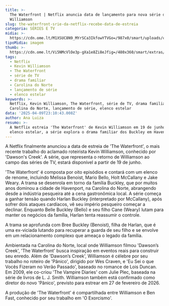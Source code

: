 ```yaml
---
title: >-
  The Waterfront | Netflix anuncia data de lançamento para nova série de Kevin
  Williamson
slug: the-waterfront-srie-da-netflix-recebe-data-de-estreia
categoria: SÉRIES E TV
midia: >-
  https://cdn.ome.lt/M1XSUC8N9_MYrSCa3IkfowYTVGo=/987x0/smart/uploads/conteudo/fotos/Design_sem_nome_-_2025-04-09T191304.583.png
tipoMidia: imagem
thumb: >-
  https://cdn.ome.lt/Vi5NMcVlOe3p-gXa1e8Zi8eJfig=/480x360/smart/extras/conteudos/Design_sem_nome_-_2025-04-09T191304.583.png
tags:
  - Netflix
  - Kevin Williamson
  - The Waterfront
  - série de TV
  - drama familiar
  - Carolina do Norte
  - lançamento de série
  - elenco estelar
keywords: >-
  Netflix, Kevin Williamson, The Waterfront, série de TV, drama familiar,
  Carolina do Norte, lançamento de série, elenco estelar
data: '2025-04-09T23:10:43.008Z'
author: Ana Luiza
resumo: >-
  A Netflix estreia 'The Waterfront' de Kevin Williamson em 19 de junho. Com um
  elenco estelar, a série explora o drama familiar dos Buckley em Havenport.
---
```


A Netflix finalmente anunciou a data de estreia de 'The Waterfront', o mais recente trabalho do aclamado roteirista Kevin Williamson, conhecido por 'Dawson's Creek'. A série, que representa o retorno de Williamson ao campo das séries de TV, estará disponível a partir de 19 de junho. 

'The Waterfront' é composta por oito episódios e contará com um elenco de renome, incluindo Melissa Benoist, Mario Bello, Holt McCallany e Jake Weary. A trama se desenrola em torno da família Buckley, que por muitos anos dominou a cidade de Havenport, na Carolina do Norte, abrangendo desde a indústria pesqueira até a cena gastronômica local. A série começa a ganhar tensão quando Harlan Buckley (interpretado por McCallany), após sofrer dois ataques cardíacos, vê seu império pesqueiro começar a declinar. Enquanto Belle Buckley (Bello) e seu filho Cane (Weary) lutam para manter os negócios da família, Harlan tenta reassumir o controle. 

A trama se aprofunda com Bree Buckley (Benoist), filha de Harlan, que é uma ex-viciada lutando para recuperar a guarda de seu filho e se envolve em um relacionamento complexo que ameaça o legado da família. 

Ambientada na Carolina do Norte, local onde Williamson filmou 'Dawson’s Creek', 'The Waterfront' busca inspiração em eventos reais para construir seu enredo. Além de 'Dawson’s Creek', Williamson é célebre por seu trabalho no roteiro de 'Pânico', dirigido por Wes Craven, e 'Eu Sei o que Vocês Fizeram no Verão Passado', baseado no romance de Lois Duncan. Em 2009, ele co-criou 'The Vampire Diaries' com Julie Plec, baseada na série de livros de L. J. Smith. Williamson também está confirmado como diretor do novo 'Pânico', previsto para estrear em 27 de fevereiro de 2026. 

A produção de 'The Waterfront' é compartilhada entre Williamson e Ben Fast, conhecido por seu trabalho em 'O Exorcismo'.
